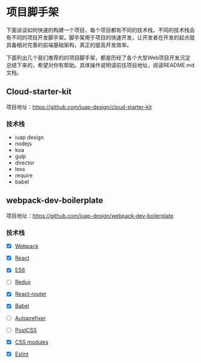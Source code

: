 # 项目脚手架

下面谈谈如何快速的构建一个项目，每个项目都有不同的技术栈，不同的技术栈会有不同的项目开发脚手架。脚手架用于项目的快速开发，让开发者在开发的起点就具备相对完善的前端基础架构，真正的提高开发效率。

下面列出几个我们推荐的的项目脚手架，都是历经了各个大型Web项目开发沉淀总结下来的，希望对你有帮助。具体操作说明请前往项目地址，阅读README.md文档。

## Cloud-starter-kit

项目地址：https://github.com/iuap-design/cloud-starter-kit

### 技术栈

- iuap design
- nodejs
- koa
- gulp
- director
- less
- require
- babel

## webpack-dev-boilerplate

项目地址：https://github.com/iuap-design/webpack-dev-boilerplate

### 技术栈

- [x] [Webpack](https://webpack.github.io)
- [x] [React](https://facebook.github.io/react/)
- [x] [ES6](http://es6.ruanyifeng.com/)
- [ ] [Redux](https://github.com/rackt/redux)
- [x] [React-router](https://github.com/rackt/react-router-redux)
- [x] [Babel](https://babeljs.io/)
- [ ] [Autoprefixer](https://github.com/postcss/autoprefixer)
- [ ] [PostCSS](https://github.com/postcss/postcss)
- [x] [CSS modules](https://github.com/outpunk/postcss-modules)
- [x] [Eslint](https://github.com/eslint/eslint)


